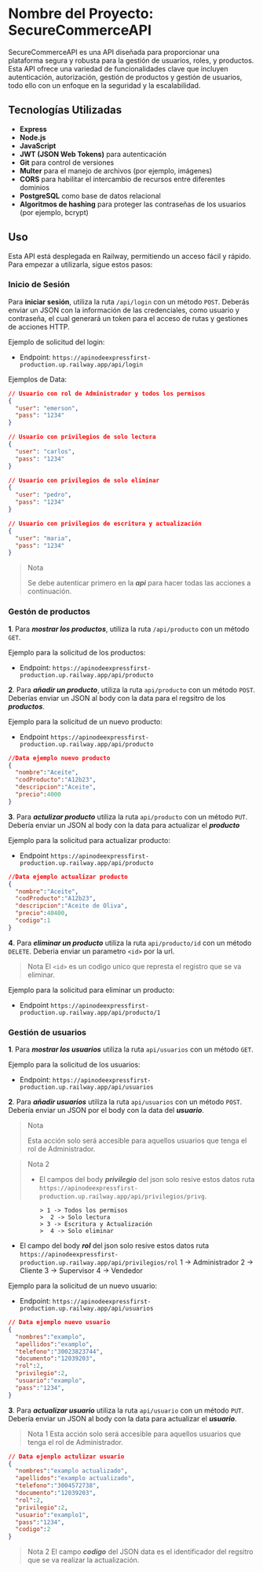 # **Nombre del Proyecto**: SecureCommerceAPI

SecureCommerceAPI es una API diseñada para proporcionar una plataforma segura y robusta para la gestión de usuarios, roles, y productos. Esta API ofrece una variedad de funcionalidades clave que incluyen autenticación, autorización, gestión de productos y gestión de usuarios, todo ello con un enfoque en la seguridad y la escalabilidad.

## Tecnologías Utilizadas
- **Express**
- **Node.js**
- **JavaScript**
- **JWT (JSON Web Tokens)** para autenticación
- **Git** para control de versiones
- **Multer** para el manejo de archivos (por ejemplo, imágenes)
- **CORS** para habilitar el intercambio de recursos entre diferentes dominios
- **PostgreSQL** como base de datos relacional
- **Algoritmos de hashing** para proteger las contraseñas de los usuarios (por ejemplo, bcrypt)

## Uso
Esta API está desplegada en Railway, permitiendo un acceso fácil y rápido. Para empezar a utilizarla, sigue estos pasos:

### Inicio de Sesión
Para **iniciar sesión**, utiliza la ruta `/api/login` con un método `POST`. Deberás enviar un JSON con la información de las credenciales, como usuario y contraseña, el cual generará un token para el acceso de rutas y gestiones de acciones HTTP.

Ejemplo de solicitud del login:
- Endpoint: `https://apinodeexpressfirst-production.up.railway.app/api/login`

Ejemplos de Data:

```json
// Usuario con rol de Administrador y todos los permisos
{
  "user": "emerson",
  "pass": "1234"
}

// Usuario con privilegios de solo lectura
{
  "user": "carlos",
  "pass": "1234"
}

// Usuario con privilegios de solo eliminar
{
  "user": "pedro",
  "pass": "1234"
}

// Usuario con privilegios de escritura y actualización
{
  "user": "maria",
  "pass": "1234"
}
```
> Nota
> 
> Se debe autenticar primero en la ***api*** para hacer todas las acciones a continuación.

### Gestón de productos
**1**. Para ***mostrar los productos***, utiliza la ruta `/api/producto` con un método `GET`.

Ejemplo para la solicitud de los productos:
- Endpoint: `https://apinodeexpressfirst-production.up.railway.app/api/producto`

**2**. Para ***añadir un producto***, utiliza la ruta `api/producto` con un método `POST`. Deberías enviar un JSON al body con la data para el regsitro de los ***productos***.

Ejemplo para la solicitud de un nuevo producto:
- Endpoint `https://apinodeexpressfirst-production.up.railway.app/api/producto`

```json
//Data ejemplo nuevo producto
{
  "nombre":"Aceite",
  "codProducto":"A12b23",
  "descripcion":"Aceite",
  "precio":4000
}
```
**3**. Para ***actulizar producto*** utiliza la ruta `api/producto` con un método `PUT`. Debería enviar un JSON al body con la data para actualizar el ***producto***

Ejemplo para la solicitud para actualizar producto:
- Endpoint `https://apinodeexpressfirst-production.up.railway.app/api/producto`

```json
//Data ejemplo actualizar producto
{
  "nombre":"Aceite",
  "codProducto":"A12b23",
  "descripcion":"Aceite de Oliva",
  "precio":40400,
  "codigo":1
}
```
**4**. Para ***eliminar un producto*** utiliza la ruta  `api/producto/id` con un método `DELETE`. Deberia enviar un parametro `<id>` por la url.

> Nota
 El `<id>` es un codigo unico que represta el registro que se va eliminar.

Ejemplo para la solicitud para eliminar un producto:
- Endpoint `https://apinodeexpressfirst-production.up.railway.app/api/producto/1`

### Gestión de usuarios
**1**. Para ***mostrar los usuarios*** utiliza la ruta `api/usuarios` con un método
`GET`.

Ejemplo para la solicitud de los usuarios:
- Endpoint: `https://apinodeexpressfirst-production.up.railway.app/api/usuarios`

**2**. Para ***añadir usuarios*** utiliza la ruta `api/usuarios` con un método `POST`. Debería enviar un JSON por el body con la data del ***usuario***.

>Nota
>
>Esta acción solo será accesible para aquellos usuarios que tenga el rol de Administrador.

> Nota 2
> - El campos del body ***privilegio*** del json solo resive estos datos
> ruta `https://apinodeexpressfirst-production.up.railway.app/api/privilegios/privg`.
> 
    		 > 1 -> Todos los permisos
     		 >  2 -> Solo lectura
    		 > 3 -> Escritura y Actualización
    		 >  4 -> Solo eliminar
- El campo del body ***rol*** del json solo resive estos datos
  ruta `https://apinodeexpressfirst-production.up.railway.app/api/privilegios/rol`
    		 1 -> Administrador
    		 2 -> Cliente
    		 3 -> Supervisor
    		 4 -> Vendedor


Ejemplo para la solicitud de un nuevo usuario:
- Endpoint: `https://apinodeexpressfirst-production.up.railway.app/api/usuarios`

```json
// Data ejemplo nuevo usuario
{
  "nombres":"examplo",
  "apellidos":"examplo",
  "telefono":"30023823744",
  "documento":"12039203",
  "rol":2,
  "privilegio":2,
  "usuario":"examplo",
  "pass":"1234",
}
```
**3**. Para ***actualizar usuario*** utiliza la ruta `api/usuario` con un método `PUT`. Debería enviar un JSON al body con la data para actualizar el ***usuario***.

>Nota 1
Esta acción solo será accesible para aquellos usuarios que tenga el rol de Administrador.

```json
// Data ejenplo actulizar usuario
{
  "nombres":"examplo actualizado",
  "apellidos":"examplo actualizado",
  "telefono":"3004572738",
  "documento":"12039203",
  "rol":2,
  "privilegio":2,
  "usuario":"examplo1",
  "pass":"1234",
  "codigo":2
}
```
> Nota 2
El campo ***codigo*** del JSON data es el identificador del regsitro que se va realizar la actualización.

